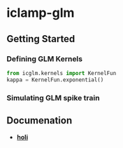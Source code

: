 # iclamp-glm

## Getting Started
### Defining GLM Kernels
```python
from icglm.kernels import KernelFun
kappa = KernelFun.exponential()
```
### Simulating GLM spike train

## Documenation
* **[holi](/doc/)**
